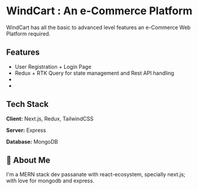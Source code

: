 # WindCart : An e-Commerce Platform

WindCart has all the basic to advanced level features an e-Commerce Web Platform required.

## Features

- User Registration + Login Page
- Redux + RTK Query for state management and Rest API handling
-
-

## Tech Stack

**Client:** Next.js, Redux, TailwindCSS

**Server:** Express

**Database:** MongoDB

## 🚀 About Me

I'm a MERN stack dev passanate with react-ecosystem, specially next.js; with love for mongodb and express.

